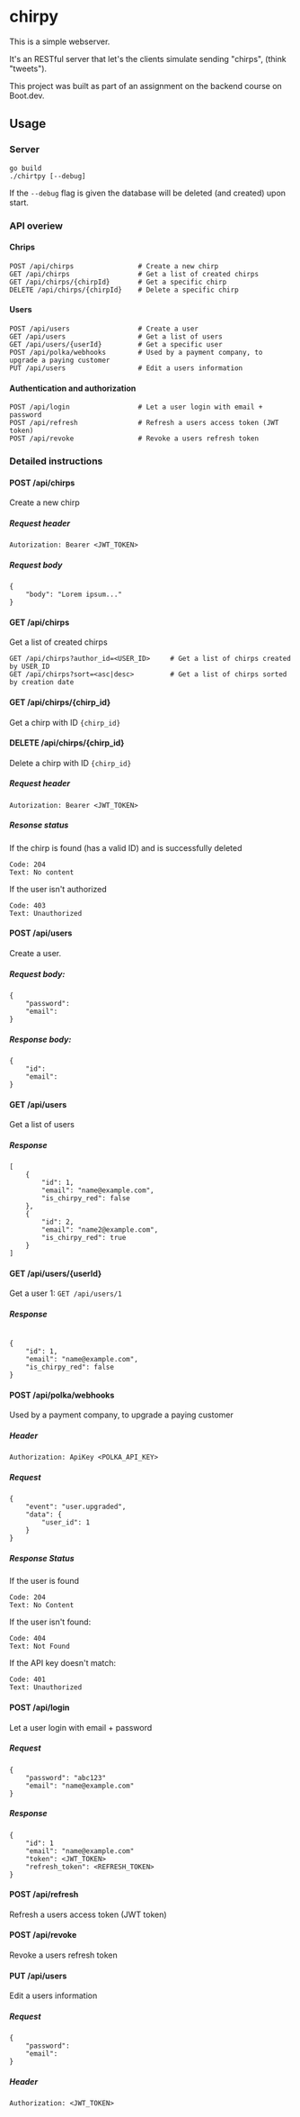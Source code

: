 # chirpy
This is a simple webserver. 

It's an RESTful server that let's the clients simulate sending "chirps", (think "tweets"). 


This project was built as part of an assignment on the backend course on Boot.dev.

## Usage
### Server
```
go build
./chirtpy [--debug]
```
If the `--debug` flag is given the database will be deleted (and created) upon start.

### API overiew

#### Chrips
```
POST /api/chirps                # Create a new chirp
GET /api/chirps                 # Get a list of created chirps
GET /api/chirps/{chirpId}       # Get a specific chirp
DELETE /api/chirps/{chirpId}    # Delete a specific chirp
```
#### Users
```
POST /api/users                 # Create a user
GET /api/users                  # Get a list of users
GET /api/users/{userId}         # Get a specific user
POST /api/polka/webhooks        # Used by a payment company, to upgrade a paying customer 
PUT /api/users                  # Edit a users information
```
#### Authentication and authorization
```
POST /api/login                 # Let a user login with email + password
POST /api/refresh               # Refresh a users access token (JWT token)
POST /api/revoke                # Revoke a users refresh token
```
### Detailed instructions
#### POST /api/chirps                
Create a new chirp

##### Request header
```
Autorization: Bearer <JWT_TOKEN>
```
##### Request body
```
{
    "body": "Lorem ipsum..."
}
```

#### GET /api/chirps                 
Get a list of created chirps
```
GET /api/chirps?author_id=<USER_ID>     # Get a list of chirps created by USER_ID
GET /api/chirps?sort=<asc|desc>         # Get a list of chirps sorted by creation date

```
#### GET /api/chirps/{chirp_id}       
Get a chirp with ID `{chirp_id}`


#### DELETE /api/chirps/{chirp_id}    
Delete a chirp with ID `{chirp_id}`

##### Request header
```
Autorization: Bearer <JWT_TOKEN>
```

##### Resonse status
If the chirp is found (has a valid ID) and is successfully deleted
```
Code: 204
Text: No content
```

If the user isn't authorized
```
Code: 403
Text: Unauthorized
```

#### POST /api/users                 
Create a user.

##### Request body:
```
{
    "password":
    "email": 
}
```
##### Response body:
```
{
    "id":
    "email": 
}
```

#### GET /api/users                  
Get a list of users

##### Response
```
[
    {
        "id": 1,
        "email": "name@example.com",
        "is_chirpy_red": false
    },
    {
        "id": 2,
        "email": "name2@example.com",
        "is_chirpy_red": true
    }
]
```

#### GET /api/users/{userId}         
Get a user 1: `GET /api/users/1`

##### Response
```

{
    "id": 1,
    "email": "name@example.com",
    "is_chirpy_red": false
}
```
#### POST /api/polka/webhooks        
Used by a payment company, to upgrade a paying customer 
##### Header
```
Authorization: ApiKey <POLKA_API_KEY>
```
##### Request
```
{
    "event": "user.upgraded",
    "data": {
        "user_id": 1
    }
}
```
##### Response Status
If the user is found
```
Code: 204
Text: No Content
```

If the user isn't found:
```
Code: 404
Text: Not Found
```

If the API key doesn't match:
```
Code: 401
Text: Unauthorized
```

#### POST /api/login                 
Let a user login with email + password

##### Request
```
{
    "password": "abc123"
    "email": "name@example.com"
}
```
##### Response
```
{
    "id": 1
    "email": "name@example.com" 
    "token": <JWT_TOKEN>
    "refresh_token": <REFRESH_TOKEN>
}
```

#### POST /api/refresh               
Refresh a users access token (JWT token)

#### POST /api/revoke                
Revoke a users refresh token

#### PUT /api/users                  
Edit a users information

##### Request
```
{
    "password":
    "email": 
}
```
##### Header
```
Authorization: <JWT_TOKEN>

